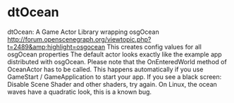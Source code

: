 dtOcean
=======

dtOcean: A Game Actor Library wrapping osgOcean http://forum.openscenegraph.org/viewtopic.php?t=2489&amp;highlight=osgocean This creates config values for all osgOcean properties The default actor looks exactly like the example app distributed with osgOcean. Please note that the OnEnteredWorld method of OceanActor has to be called. This happens automatically if you use GameStart / GameApplication to start your app. If you see a black screen: Disable Scene Shader and other shaders, try again. On Linux, the ocean waves have a quadratic look, this is a known bug.
